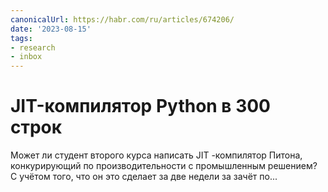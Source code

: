 ```yaml
---
canonicalUrl: https://habr.com/ru/articles/674206/
date: '2023-08-15'
tags:
- research
- inbox
---
```


# JIT-компилятор Python в 300 строк

Может ли студент второго курса написать JIT -компилятор Питона, конкурирующий по производительности с промышленным решением? С учётом того, что он это сделает за две недели за зачёт по...